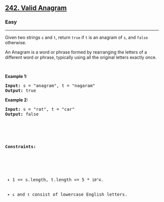 <h2><a href="https://leetcode.com/problems/valid-anagram/">242. Valid Anagram</a></h2><h3>Easy</h3><hr><div><p>Given two strings <code>s</code> and <code>t</code>, return <code>true</code> if <code>t</code> is an anagram of <code>s</code>, and <code>false</code> otherwise.

An Anagram is a word or phrase formed by rearranging the letters of a different word or phrase, typically using all the original letters exactly once.


<p>&nbsp;</p>
<p><strong>Example 1:</strong></p>
<pre><strong>Input:</strong> s = "anagram", t = "nagaram"
<strong>Output:</strong> true
</pre>

<p><strong>Example 2:</strong></p>
<pre><strong>Input:</strong> s = "rat", t = "car"
<strong>Output:</strong> false

<p>&nbsp;</p>
<p><strong>Constraints:</strong></p>

<ul>
	<li>1 <= s.length, t.length <= 5 * <code>10^4</code>.</li>
	<li><code>s</code> and <code>t</code> consist of lowercase English letters.</li>
</ul>
</div>